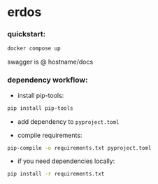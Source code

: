 # erdos

### quickstart:

```bash
docker compose up
```

swagger is @ hostname/docs

### dependency workflow:

- install pip-tools:
```bash
pip install pip-tools
```

- add dependency to `pyproject.toml`

- compile requirements:
```bash
pip-compile -o requirements.txt pyproject.toml
```

- if you need dependencies locally:
```bash
pip install -r requirements.txt
```